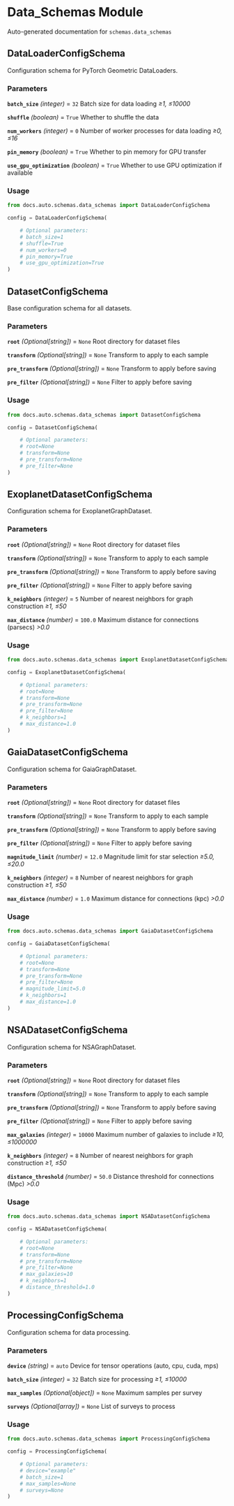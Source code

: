 # Data_Schemas Module

Auto-generated documentation for `schemas.data_schemas`

## DataLoaderConfigSchema

Configuration schema for PyTorch Geometric DataLoaders.

### Parameters

**`batch_size`** *(integer)* = `32`
  Batch size for data loading
  *≥1, ≤10000*

**`shuffle`** *(boolean)* = `True`
  Whether to shuffle the data

**`num_workers`** *(integer)* = `0`
  Number of worker processes for data loading
  *≥0, ≤16*

**`pin_memory`** *(boolean)* = `True`
  Whether to pin memory for GPU transfer

**`use_gpu_optimization`** *(boolean)* = `True`
  Whether to use GPU optimization if available

### Usage

```python
from docs.auto.schemas.data_schemas import DataLoaderConfigSchema

config = DataLoaderConfigSchema(

    # Optional parameters:
    # batch_size=1
    # shuffle=True
    # num_workers=0
    # pin_memory=True
    # use_gpu_optimization=True
)
```

## DatasetConfigSchema

Base configuration schema for all datasets.

### Parameters

**`root`** *(Optional[string])* = `None`
  Root directory for dataset files

**`transform`** *(Optional[string])* = `None`
  Transform to apply to each sample

**`pre_transform`** *(Optional[string])* = `None`
  Transform to apply before saving

**`pre_filter`** *(Optional[string])* = `None`
  Filter to apply before saving

### Usage

```python
from docs.auto.schemas.data_schemas import DatasetConfigSchema

config = DatasetConfigSchema(

    # Optional parameters:
    # root=None
    # transform=None
    # pre_transform=None
    # pre_filter=None
)
```

## ExoplanetDatasetConfigSchema

Configuration schema for ExoplanetGraphDataset.

### Parameters

**`root`** *(Optional[string])* = `None`
  Root directory for dataset files

**`transform`** *(Optional[string])* = `None`
  Transform to apply to each sample

**`pre_transform`** *(Optional[string])* = `None`
  Transform to apply before saving

**`pre_filter`** *(Optional[string])* = `None`
  Filter to apply before saving

**`k_neighbors`** *(integer)* = `5`
  Number of nearest neighbors for graph construction
  *≥1, ≤50*

**`max_distance`** *(number)* = `100.0`
  Maximum distance for connections (parsecs)
  *>0.0*

### Usage

```python
from docs.auto.schemas.data_schemas import ExoplanetDatasetConfigSchema

config = ExoplanetDatasetConfigSchema(

    # Optional parameters:
    # root=None
    # transform=None
    # pre_transform=None
    # pre_filter=None
    # k_neighbors=1
    # max_distance=1.0
)
```

## GaiaDatasetConfigSchema

Configuration schema for GaiaGraphDataset.

### Parameters

**`root`** *(Optional[string])* = `None`
  Root directory for dataset files

**`transform`** *(Optional[string])* = `None`
  Transform to apply to each sample

**`pre_transform`** *(Optional[string])* = `None`
  Transform to apply before saving

**`pre_filter`** *(Optional[string])* = `None`
  Filter to apply before saving

**`magnitude_limit`** *(number)* = `12.0`
  Magnitude limit for star selection
  *≥5.0, ≤20.0*

**`k_neighbors`** *(integer)* = `8`
  Number of nearest neighbors for graph construction
  *≥1, ≤50*

**`max_distance`** *(number)* = `1.0`
  Maximum distance for connections (kpc)
  *>0.0*

### Usage

```python
from docs.auto.schemas.data_schemas import GaiaDatasetConfigSchema

config = GaiaDatasetConfigSchema(

    # Optional parameters:
    # root=None
    # transform=None
    # pre_transform=None
    # pre_filter=None
    # magnitude_limit=5.0
    # k_neighbors=1
    # max_distance=1.0
)
```

## NSADatasetConfigSchema

Configuration schema for NSAGraphDataset.

### Parameters

**`root`** *(Optional[string])* = `None`
  Root directory for dataset files

**`transform`** *(Optional[string])* = `None`
  Transform to apply to each sample

**`pre_transform`** *(Optional[string])* = `None`
  Transform to apply before saving

**`pre_filter`** *(Optional[string])* = `None`
  Filter to apply before saving

**`max_galaxies`** *(integer)* = `10000`
  Maximum number of galaxies to include
  *≥10, ≤1000000*

**`k_neighbors`** *(integer)* = `8`
  Number of nearest neighbors for graph construction
  *≥1, ≤50*

**`distance_threshold`** *(number)* = `50.0`
  Distance threshold for connections (Mpc)
  *>0.0*

### Usage

```python
from docs.auto.schemas.data_schemas import NSADatasetConfigSchema

config = NSADatasetConfigSchema(

    # Optional parameters:
    # root=None
    # transform=None
    # pre_transform=None
    # pre_filter=None
    # max_galaxies=10
    # k_neighbors=1
    # distance_threshold=1.0
)
```

## ProcessingConfigSchema

Configuration schema for data processing.

### Parameters

**`device`** *(string)* = `auto`
  Device for tensor operations (auto, cpu, cuda, mps)

**`batch_size`** *(integer)* = `32`
  Batch size for processing
  *≥1, ≤10000*

**`max_samples`** *(Optional[object])* = `None`
  Maximum samples per survey

**`surveys`** *(Optional[array])* = `None`
  List of surveys to process

### Usage

```python
from docs.auto.schemas.data_schemas import ProcessingConfigSchema

config = ProcessingConfigSchema(

    # Optional parameters:
    # device="example"
    # batch_size=1
    # max_samples=None
    # surveys=None
)
```
